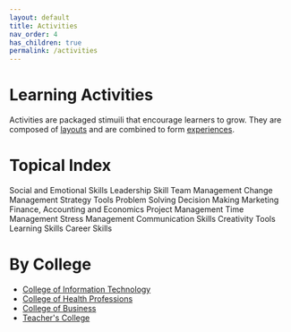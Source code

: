 ```yaml
---
layout: default
title: Activities
nav_order: 4
has_children: true
permalink: /activities
---
```

# Learning Activities
Activities are packaged stimuili that encourage learners to grow. They are composed of [layouts](../layouts/README.md) and are combined to form [experiences](../experiences/README.md). 

# Topical Index
Social and Emotional Skills
Leadership Skill
Team Management
Change Management
Strategy Tools
Problem Solving
Decision Making
Marketing
Finance, Accounting and Economics
Project Management
Time Management
Stress Management
Communication Skills
Creativity Tools
Learning Skills
Career Skills

# By College
- [College of Information Technology](/activities/colleges/CollegeOfInformationTechnology.md)
- [College of Health Professions](/activities/colleges/CollegeOfHealthProfessions.md)
- [College of Business](/activities/colleges/CollegeOfBusiness.md)
- [Teacher's College](/activities/colleges/TeachersCollege.md)


